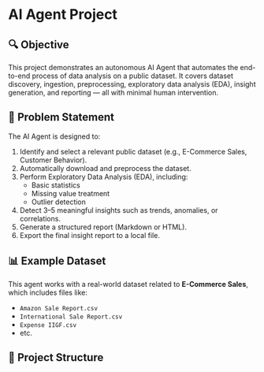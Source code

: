 # AI Agent Project

## 🔍 Objective
This project demonstrates an autonomous AI Agent that automates the end-to-end process of data analysis on a public dataset. It covers dataset discovery, ingestion, preprocessing, exploratory data analysis (EDA), insight generation, and reporting — all with minimal human intervention.

## 🧠 Problem Statement
The AI Agent is designed to:
1. Identify and select a relevant public dataset (e.g., E-Commerce Sales, Customer Behavior).
2. Automatically download and preprocess the dataset.
3. Perform Exploratory Data Analysis (EDA), including:
   - Basic statistics
   - Missing value treatment
   - Outlier detection
4. Detect 3–5 meaningful insights such as trends, anomalies, or correlations.
5. Generate a structured report (Markdown or HTML).
6. Export the final insight report to a local file.

## 📊 Example Dataset
This agent works with a real-world dataset related to **E-Commerce Sales**, which includes files like:
- `Amazon Sale Report.csv`
- `International Sale Report.csv`
- `Expense IIGF.csv`
- etc.

## 📁 Project Structure
